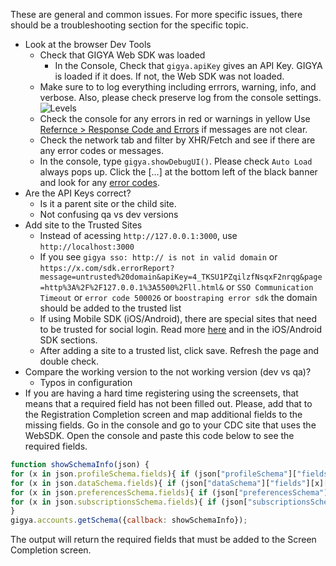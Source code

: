 These are general and common issues. For more specific issues, there should be a troubleshooting section for the specific topic.

- Look at the browser Dev Tools
    - Check that GIGYA Web SDK was loaded
        - In the Console, Check that ``gigya.apiKey`` gives an API Key. GIGYA is loaded if it does. If not, the Web SDK was not loaded.
    -  Make sure to to log everything including errrors, warning, info, and verbose. Also, please check preserve log from the console settings.
    ![Levels](/levels.png)
    - Check the console for any errors in red or warnings in yellow
        Use [Refernce > Response Code and Errors](https://help.sap.com/docs/SAP_CUSTOMER_DATA_CLOUD/8b8d6fffe113457094a17701f63e3d6a/416d41b170b21014bbc5a10ce4041860.html) if messages are not clear.
    - Check the network tab and filter by XHR/Fetch and see if there are any error codes or messages.
    - In the console, type `gigya.showDebugUI()`. Please check `Auto Load` always pops up. Click the [...] at the bottom left of the black banner and look for any [error codes]((https://help.sap.com/docs/SAP_CUSTOMER_DATA_CLOUD/8b8d6fffe113457094a17701f63e3d6a/416d41b170b21014bbc5a10ce4041860.html)).
- Are the API Keys correct?
    - Is it a parent site or the child site.
    - Not confusing qa vs dev versions
- Add site to the Trusted Sites
    - Instead of acessing `http://127.0.0.1:3000`, use `http://localhost:3000`
    - If you see `gigya sso: http:// is not in valid domain` or `https://x.com/sdk.errorReport?message=untrusted%20domain&apiKey=4_TKSU1PZqilzfNsqxF2nrqg&page=http%3A%2F%2F127.0.0.1%3A5500%2Fll.html&` or `SSO Communication Timeout` or `error code 500026` or `boostraping error sdk` the domain should be added to the trusted list 
    - If using Mobile SDK (iOS/Android), there  are special sites that need to be trusted for social login. Read more [here](https://help.sap.com/docs/SAP_CUSTOMER_DATA_CLOUD/8b8d6fffe113457094a17701f63e3d6a/41720d7370b21014bbc5a10ce4041860.html) and in the iOS/Android SDK sections.
    - After adding a site to a trusted list, click save. Refresh the page and double check.
- Compare the working version to the not working version (dev vs qa)?
    - Typos in configuration
- If you are having a hard time registering using the screensets, that means that a required field has not been filled out. Please, add that to the Registration Completion screen and map additional fields to the missing fields. Go in the console and go to your CDC site that uses the WebSDK. Open the console and paste this code below to see the required fields.
``` js
function showSchemaInfo(json) {
for (x in json.profileSchema.fields){ if (json["profileSchema"]["fields"][x]["required"] == true){ console.log("profile." + x) }}
for (x in json.dataSchema.fields){ if (json["dataSchema"]["fields"][x]["required"] == true){ console.log("data." + x) }}
for (x in json.preferencesSchema.fields){ if (json["preferencesSchema"]["fields"][x]["required"] == true){ console.log("preferences." + x) }}
for (x in json.subscriptionsSchema.fields){ if (json["subscriptionsSchema"]["fields"][x]["required"] == true){ console.log("subscriptions." + x) }}
}
gigya.accounts.getSchema({callback: showSchemaInfo});
```
The output will return the required fields that must be added to the Screen Completion screen.